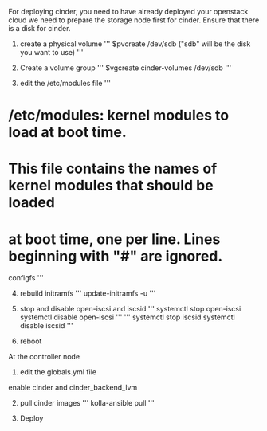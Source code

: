 For deploying cinder, you need to have already deployed your openstack cloud
we need to prepare the storage node first for cinder. Ensure that there is a disk for cinder.
1. create a physical volume
'''
$pvcreate /dev/sdb ("sdb" will be the disk you want to use)
'''

2. Create a volume group
'''
$vgcreate cinder-volumes /dev/sdb
'''

3. edit the /etc/modules file
'''
# /etc/modules: kernel modules to load at boot time.
#
# This file contains the names of kernel modules that should be loaded
# at boot time, one per line. Lines beginning with "#" are ignored.
configfs
'''

4. rebuild initramfs
'''
update-initramfs -u
'''

5. stop and disable open-iscsi and iscsid
'''
systemctl stop open-iscsi
systemctl disable open-iscsi
'''
'''
systemctl stop iscsid
systemctl disable iscsid
'''

6. reboot


At the controller node
1.  edit the globals.yml file

enable cinder and cinder_backend_lvm

2. pull cinder images
'''
kolla-ansible pull
'''

3. Deploy